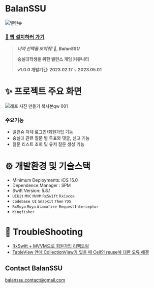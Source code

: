 # BalanSSU

![밸런슈](https://user-images.githubusercontent.com/25146374/222999715-1983980f-c8e4-49cb-a92b-d2c7189da071.png)

### [📱 앱 설치하러 가기](https://apps.apple.com/kr/app/balanssu/id6455787963)

> ***너의 선택을 보여줘! 👀, BalanSSU***
> 
> **숭실대학생을 위한 밸런스 게임 커뮤니티**
>
> **v1.0.0 개발기간: 2023.02.17 ~ 2023.05.01**

# ✨ 프로젝트 주요 화면

![레포 사진 만들기 복사본qw 001](https://github.com/hackathon-I-PROMAX/BalanSSU/assets/25146374/2979cb70-c6f1-4c99-aaa4-35ccb34dd86d)

### 주요기능
- 밸런슈 자체 로그인/회원가입 기능
- 숭실대 관련 질문 별 투표와 댓글, 신고 기능
- 질문 리스트 조회 및 유저 질문 생성 기능

# **⚙️ 개발환경 및 기술스택**

- Minimum Deployments: iOS 15.0
- Dependence Manager : SPM
- Swift Version: 5.8.1
- `UIKit` `MVC` `MVVM` `RxSwift` `RxCocoa`
- `Codebase UI` `SnapKit` `Then` `YDS`
- `RxMoya` `Moya` `Alamofire RequestInterceptor`
- `Kingfisher`

# 🫡 TroubleShooting

- [RxSwift + MVVM으로 회원가입 리펙토링](https://gravel-drink-4ae.notion.site/RxSwift-1ed8afc381424694aa71e568bda6175f?pvs=4)
- [TableView 안에 CollectionView가 있을 때 Cell의 reuse에 대한 오류 해결](https://github.com/kimkyuchul/SIL/issues/23)

## Contact BalanSSU

balanssu.contact@gmail.com
